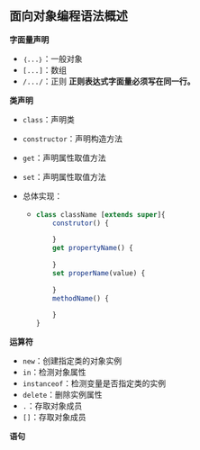 ## 面向对象编程语法概述

**字面量声明**

* `｛...｝`：一般对象
* `[...]`：数组
* `/.../`：正则 **正则表达式字面量必须写在同一行。**

**类声明**

* `class`：声明类

* `constructor`：声明构造方法

* `get`：声明属性取值方法

* `set`：声明属性取值方法

* 总体实现：

  * ```js
    class className [extends super]{
        construtor() {
            
        }
        get propertyName() {
            
        }
        set properName(value) {
            
        }
        methodName() {
            
        }
    }
    ```

**运算符**

* `new`：创建指定类的对象实例
* `in`：检测对象属性
* `instanceof`：检测变量是否指定类的实例
* `delete`：删除实例属性
* `.`：存取对象成员
* `[]`：存取对象成员

**语句**

